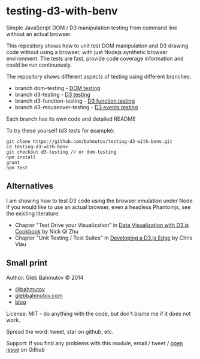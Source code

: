 # testing-d3-with-benv

Simple JavaScript DOM / D3 manipulation testing from command line
without an actual browser.

This repository shows how to unit test DOM manipulation and
D3 drawing code without using a browser, with just Nodejs synthetic
browser environment. The tests are fast, provide code coverage information
and could be run continuously.

The repository shows different aspects of testing using different branches:

* branch dom-testing - [DOM testing](https://github.com/bahmutov/testing-d3-with-benv/tree/dom-testing)
* branch d3-testing - [D3 testing](https://github.com/bahmutov/testing-d3-with-benv/tree/d3-testing)
* branch d3-function-testing - [D3 function testing](https://github.com/bahmutov/testing-d3-with-benv/tree/d3-function-testing)
* branch d3-mouseover-testing - [D3 events testing](https://github.com/bahmutov/testing-d3-with-benv/tree/d3-mouseover-testing)

Each branch has its own code and detailed README

To try these yourself (d3 tests for example):

    git clone https://github.com/bahmutov/testing-d3-with-benv.git
    cd testing-d3-with-benv
    git checkout d3-testing // or dom-testing
    npm install
    grunt
    npm test

## Alternatives

I am showing how to test D3 code using the browser emulation under Node.
If you would like to use an actual browser, even a headless Phantomjs, see the existing
literature:

* Chapter "Test Drive your Visualization" in
[Data Visualization with D3.js Cookbook](http://www.packtpub.com/data-visualization-with-d3-js-cookbook/book)
by Nick Qi Zhu
* Chapter "Unit Testing / Test Suites" in
[Developing a D3.js Edge](http://www.amazon.com/Developing-D3-js-Edge-Roland-Dunn-ebook/dp/B00DNJ1UMM)
by Chris Viau

## Small print

Author: Gleb Bahmutov &copy; 2014

* [@bahmutov](https://twitter.com/bahmutov)
* [glebbahmutov.com](http://glebbahmutov.com)
* [blog](http://bahmutov.calepin.co/)

License: MIT - do anything with the code, but don't blame me if it does not work.

Spread the word: tweet, star on github, etc.

Support: if you find any problems with this module, email / tweet /
[open issue](https://github.com/bahmutov/testing-d3-with-benv/issues) on Github
